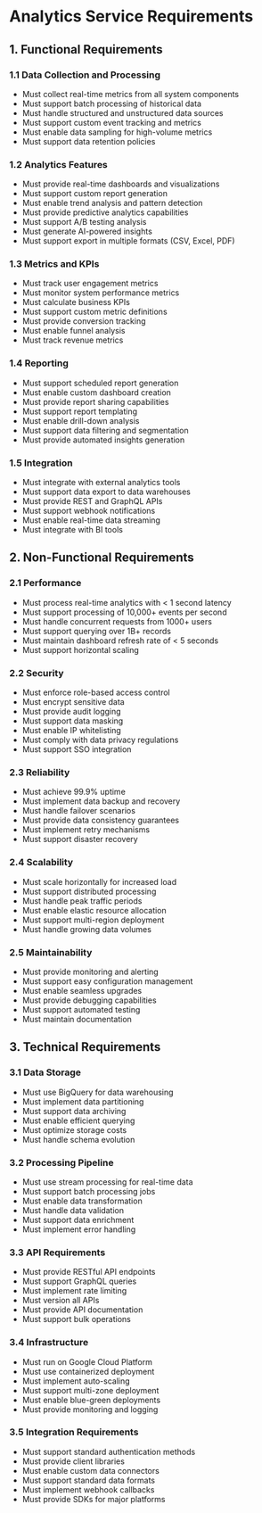 # Analytics Service Requirements

## 1. Functional Requirements

### 1.1 Data Collection and Processing
- Must collect real-time metrics from all system components
- Must support batch processing of historical data
- Must handle structured and unstructured data sources
- Must support custom event tracking and metrics
- Must enable data sampling for high-volume metrics
- Must support data retention policies

### 1.2 Analytics Features
- Must provide real-time dashboards and visualizations
- Must support custom report generation
- Must enable trend analysis and pattern detection
- Must provide predictive analytics capabilities
- Must support A/B testing analysis
- Must generate AI-powered insights
- Must support export in multiple formats (CSV, Excel, PDF)

### 1.3 Metrics and KPIs
- Must track user engagement metrics
- Must monitor system performance metrics
- Must calculate business KPIs
- Must support custom metric definitions
- Must provide conversion tracking
- Must enable funnel analysis
- Must track revenue metrics

### 1.4 Reporting
- Must support scheduled report generation
- Must enable custom dashboard creation
- Must provide report sharing capabilities
- Must support report templating
- Must enable drill-down analysis
- Must support data filtering and segmentation
- Must provide automated insights generation

### 1.5 Integration
- Must integrate with external analytics tools
- Must support data export to data warehouses
- Must provide REST and GraphQL APIs
- Must support webhook notifications
- Must enable real-time data streaming
- Must integrate with BI tools

## 2. Non-Functional Requirements

### 2.1 Performance
- Must process real-time analytics with < 1 second latency
- Must support processing of 10,000+ events per second
- Must handle concurrent requests from 1000+ users
- Must support querying over 1B+ records
- Must maintain dashboard refresh rate of < 5 seconds
- Must support horizontal scaling

### 2.2 Security
- Must enforce role-based access control
- Must encrypt sensitive data
- Must provide audit logging
- Must support data masking
- Must enable IP whitelisting
- Must comply with data privacy regulations
- Must support SSO integration

### 2.3 Reliability
- Must achieve 99.9% uptime
- Must implement data backup and recovery
- Must handle failover scenarios
- Must provide data consistency guarantees
- Must implement retry mechanisms
- Must support disaster recovery

### 2.4 Scalability
- Must scale horizontally for increased load
- Must support distributed processing
- Must handle peak traffic periods
- Must enable elastic resource allocation
- Must support multi-region deployment
- Must handle growing data volumes

### 2.5 Maintainability
- Must provide monitoring and alerting
- Must support easy configuration management
- Must enable seamless upgrades
- Must provide debugging capabilities
- Must support automated testing
- Must maintain documentation

## 3. Technical Requirements

### 3.1 Data Storage
- Must use BigQuery for data warehousing
- Must implement data partitioning
- Must support data archiving
- Must enable efficient querying
- Must optimize storage costs
- Must handle schema evolution

### 3.2 Processing Pipeline
- Must use stream processing for real-time data
- Must support batch processing jobs
- Must enable data transformation
- Must handle data validation
- Must support data enrichment
- Must implement error handling

### 3.3 API Requirements
- Must provide RESTful API endpoints
- Must support GraphQL queries
- Must implement rate limiting
- Must version all APIs
- Must provide API documentation
- Must support bulk operations

### 3.4 Infrastructure
- Must run on Google Cloud Platform
- Must use containerized deployment
- Must implement auto-scaling
- Must support multi-zone deployment
- Must enable blue-green deployments
- Must provide monitoring and logging

### 3.5 Integration Requirements
- Must support standard authentication methods
- Must provide client libraries
- Must enable custom data connectors
- Must support standard data formats
- Must implement webhook callbacks
- Must provide SDKs for major platforms
